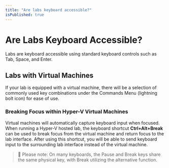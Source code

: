 ```yaml
---
title: "Are labs keyboard accessible?"
isPublished: true
---
```


# Are Labs Keyboard Accessible?

Labs are keyboard accessible using standard keyboard controls such as Tab, Space, and Enter.
 
## Labs with Virtual Machines 

If your lab is equipped with a virtual machine, there will be a selection of commonly used key combinations under the Commands Menu (lightning bolt icon) for ease of use. 
 
### Breaking Focus within Hyper-V Virtual Machines

Virtual machines will automatically capture keyboard input when focused. When running a Hyper-V hosted lab, the keyboard shortcut **Ctrl+Alt+Break** can be used to break focus from the virtual machine and return focus to the lab interface. After using this shortcut, you will be able to send keyboard input to the surrounding lab interface instead of the virtual machine.

> :small_blue_diamond: Please note: On many keyboards, the Pause and Break keys share the same physical key, with Break utilizing the alternative function.
